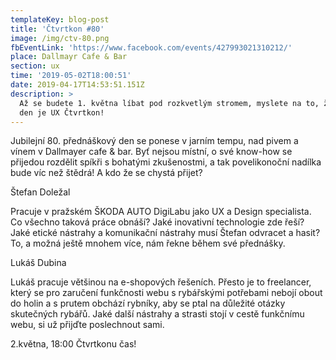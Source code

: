 ```yaml
---
templateKey: blog-post
title: 'Čtvrtkon #80'
image: /img/ctv-80.png
fbEventLink: 'https://www.facebook.com/events/427993021310212/'
place: Dallmayr Cafe & Bar
section: ux
time: '2019-05-02T18:00:51'
date: 2019-04-17T14:53:51.151Z
description: >
  Až se budete 1. května líbat pod rozkvetlým stromem, myslete na to, že druhý
  den je UX Čtvrtkon!
---
```

Jubilejní 80. přednáškový den se ponese v jarním tempu, nad pivem a vínem v Dallmayer cafe & bar. Byť nejsou místní, o své know-how se přijedou rozdělit spíkři s bohatými zkušenostmi, a tak povelikonoční nadílka bude víc než štědrá! A kdo že se chystá přijet?



Štefan Doležal

Pracuje v pražském ŠKODA AUTO DigiLabu jako UX a Design specialista. Co všechno taková práce obnáší? Jaké inovativní technologie zde řeší? Jaké etické nástrahy a komunikační nástrahy musí Štefan odvracet a hasit? To, a možná ještě mnohem více, nám řekne během své přednášky.



Lukáš Dubina

Lukáš pracuje většinou na e-shopových řešeních. Přesto je to freelancer, který se pro zaručení funkčnosti webu s rybářskými potřebami nebojí obout do holin a s prutem obchází rybníky, aby se ptal na důležité otázky skutečných rybářů. Jaké další nástrahy a strasti stojí v cestě funkčnímu webu, si už přijďte poslechnout sami.



2.května, 18:00 Čtvrtkonu čas!
